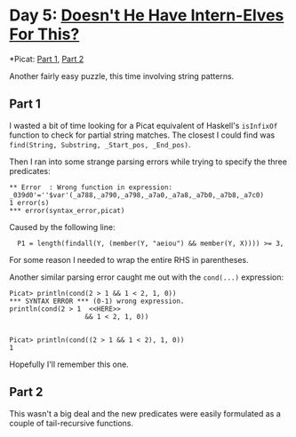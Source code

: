 # Day 5: [Doesn't He Have Intern-Elves For This?](https://adventofcode.com/2015/day/5)
*Picat: [Part 1](https://github.com/DestyNova/advent_of_code_2015/blob/main/day5/part1.pi), [Part 2](https://github.com/DestyNova/advent_of_code_2015/blob/main/day5/part2.pi)

Another fairly easy puzzle, this time involving string patterns.

## Part 1

I wasted a bit of time looking for a Picat equivalent of Haskell's `isInfixOf` function to check for partial string matches. The closest I could find was `find(String, Substring, _Start_pos, _End_pos)`.

Then I ran into some strange parsing errors while trying to specify the three predicates:

```
** Error  : Wrong function in expression: _039d0'=''$var'(_a788,_a790,_a798,_a7a0,_a7a8,_a7b0,_a7b8,_a7c0)
1 error(s)
*** error(syntax_error,picat)
```

Caused by the following line:

```
  P1 = length(findall(Y, (member(Y, "aeiou") && member(Y, X)))) >= 3,
```

For some reason I needed to wrap the entire RHS in parentheses.

Another similar parsing error caught me out with the `cond(...)` expression:

```
Picat> println(cond(2 > 1 && 1 < 2, 1, 0))
*** SYNTAX ERROR *** (0-1) wrong expression.
println(cond(2 > 1  <<HERE>> 
                   && 1 < 2, 1, 0))


Picat> println(cond((2 > 1 && 1 < 2), 1, 0))
1
```

Hopefully I'll remember this one.

## Part 2

This wasn't a big deal and the new predicates were easily formulated as a couple of tail-recursive functions.
